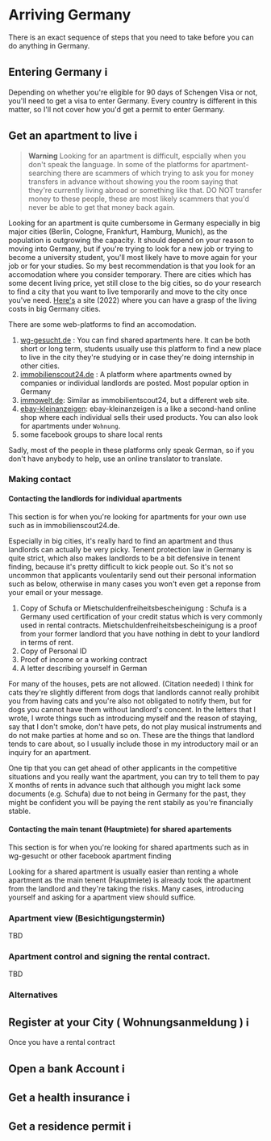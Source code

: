 # Arriving Germany

There is an exact sequence of steps that you need to take before you can do anything in Germany.

## Entering Germany ℹ️

Depending on whether you're eligible for 90 days of Schengen Visa or not, you'll need to get a visa to enter Germany. Every country is different in this matter, so I'll not cover how you'd get a permit to enter Germany.

## Get an apartment to live ℹ️

> **Warning** Looking for an apartment is difficult, espcially when you don't speak the language. In some of the platforms for apartment-searching there are scammers of which trying to ask you for money transfers in advance without showing you the room saying that they're currently living abroad or something like that. DO NOT transfer money to these people, these are most likely scammers that you'd never be able to get that money back again.

Looking for an apartment is quite cumbersome in Germany especially in big major cities (Berlin, Cologne, Frankfurt, Hamburg, Munich), as the population is outgrowing the capacity. It should depend on your reason to moving into Germany, but if you're trying to look for a new job or trying to become a university student, you'll most likely have to move again for your job or for your studies. So my best recommendation is that you look for an accomodation where you consider temporary. There are cities which has some decent living price, yet still close to the big cities, so do your research to find a city that you want to live temporarily and move to the city once you've need. [Here's](https://www.studying-in-germany.org/cost-of-living-in-germany/) a site (2022) where you can have a grasp of the living costs in big Germany cities.

There are some web-platforms to find an accomodation.

1. [wg-gesucht.de](https://www.wg-gesucht.de/) : You can find shared apartments here. It can be both short or long term, students usually use this platform to find a new place to live in the city they're studying or in case they're doing internship in other cities. 
1. [immobilienscout24.de](https://www.immobilienscout24.de/) : A platform where apartments owned by companies or individual landlords are posted. Most popular option in Germany
1. [immowelt.de](https://www.immowelt.de/): Similar as immobilientscout24, but a different web site.
1. [ebay-kleinanzeigen](https://www.kleinanzeigen.de/): ebay-kleinanzeigen is a like a second-hand online shop where each individual sells their used products. You can also look for apartments under `Wohnung`.
1. some facebook groups to share local rents

Sadly, most of the people in these platforms only speak German, so if you don't have anybody to help, use an online translator to translate.

### Making contact

#### Contacting the landlords for individual apartments

This section is for when you're looking for apartments for your own use such as in immobilienscout24.de.

Especially in big cities, it's really hard to find an apartment and thus landlords can actually be very picky. Tenent protection law in Germany is quite strict, which also makes landlords to be a bit defensive in tenent finding, because it's pretty difficult to kick people out. So it's not so uncommon that applicants voulentarily send out their personal information such as below, otherwise in many cases you won't even get a reponse from your email or your message.

1. Copy of Schufa or Mietschuldenfreiheitsbescheinigung : Schufa is a Germany used certification of your credit status which is very commonly used in rental contracts. Mietschuldenfreiheitsbescheinigung is a proof from your former landlord that you have nothing in debt to your landlord in terms of rent.
1. Copy of Personal ID
1. Proof of income or a working contract
1. A letter describing yourself in German

For many of the houses, pets are not allowed. (Citation needed) I think for cats they're slightly different from dogs that landlords cannot really prohibit you from having cats and you're also not obligated to notify them, but for dogs you cannot have them without landlord's concent. In the letters that I wrote, I wrote things such as introducing myself and the reason of staying, say that I don't smoke, don't have pets, do not play musical instruments and do not make parties at home and so on. These are the things that landlord tends to care about, so I usually include those in my introductory mail or an inquiry for an apartment. 

One tip that you can get ahead of other applicants in the competitive situations and you really want the apartment, you can try to tell them to pay X months of rents in advance such that although you might lack some documents (e.g. Schufa) due to not being in Germany for the past, they might be confident you will be paying the rent stabily as you're financially stable. 

#### Contacting the main tenant (Hauptmiete) for shared apartements

This section is for when you're looking for shared apartments such as in wg-gesucht or other facebook apartment finding 

Looking for a shared apartment is usually easier than renting a whole apartment as the main tenent (Hauptmiete) is already took the apartment from the landlord and they're taking the risks. Many cases, introducing yourself and asking for a apartment view should suffice.

### Apartment view (Besichtigungstermin)

TBD

### Apartment control and signing the rental contract.

TBD

### Alternatives



## Register at your City ( Wohnungsanmeldung ) ℹ️

Once you have a rental contract 

## Open a bank Account ℹ️

## Get a health insurance ℹ️

## Get a residence permit ℹ️
